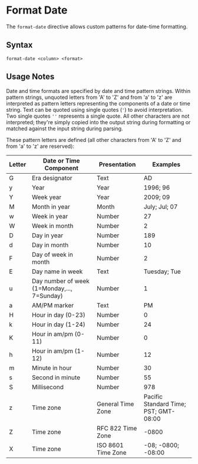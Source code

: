 # Format Date

The `format-date` directive allows custom patterns for date-time formatting.


## Syntax

```
format-date <column> <format>
```

## Usage Notes

Date and time formats are specified by date and time pattern strings. Within pattern
strings, unquoted letters from 'A' to 'Z' and from 'a' to 'z' are interpreted as pattern
letters representing the components of a date or time string. Text can be quoted using
single quotes (`'`) to avoid interpretation. Two single quotes `''` represents a single
quote. All other characters are not interpreted; they're simply copied into the output
string during formatting or matched against the input string during parsing.

These pattern letters are defined (all other characters from 'A' to 'Z' and from 'a' to 'z' are reserved):

| Letter | Date or Time Component                      | Presentation       | Examples                              |
| ------ | ------------------------------------------- | ------------------ | ------------------------------------- |
| G      | Era designator                              | Text               | AD                                    |
| y      | Year                                        | Year               | 1996; 96                              |
| Y      | Week year                                   | Year               | 2009; 09                              |
| M      | Month in year                               | Month              | July; Jul; 07                         |
| w      | Week in year                                | Number             | 27                                    |
| W      | Week in month                               | Number             | 2                                     |
| D      | Day in year                                 | Number             | 189                                   |
| d      | Day in month                                | Number             | 10                                    |
| F      | Day of week in month                        | Number             | 2                                     |
| E      | Day name in week                            | Text               | Tuesday; Tue                          |
| u      | Day number of week (1=Monday,..., 7=Sunday) | Number             | 1                                     |
| a      | AM/PM marker                                | Text               | PM                                    |
| H      | Hour in day (0-23)                          | Number             | 0                                     |
| k      | Hour in day (1-24)                          | Number             | 24                                    |
| K      | Hour in am/pm (0-11)                        | Number             | 0                                     |
| h      | Hour in am/pm (1-12)                        | Number             | 12                                    |
| m      | Minute in hour                              | Number             | 30                                    |
| s      | Second in minute                            | Number             | 55                                    |
| S      | Millisecond                                 | Number             | 978                                   |
| z      | Time zone                                   | General Time Zone  | Pacific Standard Time; PST; GMT-08:00 |
| Z      | Time zone                                   | RFC 822 Time Zone  | -0800                                 |
| X      | Time zone                                   | ISO 8601 Time Zone | -08; -0800; -08:00                    |
